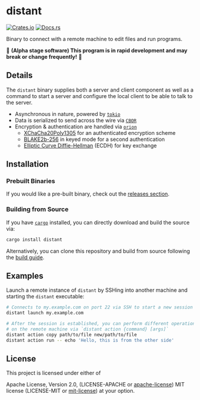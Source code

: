 # distant

[![Crates.io][distant_crates_img]][distant_crates_lnk] [![Docs.rs][distant_doc_img]][distant_doc_lnk]

[distant_crates_img]: https://img.shields.io/crates/v/distant.svg
[distant_crates_lnk]: https://crates.io/crates/distant
[distant_doc_img]: https://docs.rs/distant/badge.svg
[distant_doc_lnk]: https://docs.rs/distant

Binary to connect with a remote machine to edit files and run programs.

🚧 **(Alpha stage software) This program is in rapid development and may break or change frequently!** 🚧

## Details

The `distant` binary supplies both a server and client component as well as
a command to start a server and configure the local client to be able to
talk to the server.

- Asynchronous in nature, powered by [`tokio`](https://tokio.rs/)
- Data is serialized to send across the wire via [`CBOR`](https://cbor.io/)
- Encryption & authentication are handled via [`orion`](https://crates.io/crates/orion)
    - [XChaCha20Poly1305](https://cryptopp.com/wiki/XChaCha20Poly1305) for an authenticated encryption scheme
    - [BLAKE2b-256](https://www.blake2.net/) in keyed mode for a second authentication
    - [Elliptic Curve Diffie-Hellman](https://en.wikipedia.org/wiki/Elliptic-curve_Diffie%E2%80%93Hellman) (ECDH) for key exchange

## Installation

### Prebuilt Binaries

If you would like a pre-built binary, check out the 
[releases section](https://github.com/chipsenkbeil/distant/releases).

### Building from Source

If you have [`cargo`](https://github.com/rust-lang/cargo) installed, you can
directly download and build the source via:

```bash
cargo install distant
```

Alternatively, you can clone this repository and build from source following
the [build guide](./BUILDING.md).

## Examples

Launch a remote instance of `distant` by SSHing into another machine and
starting the `distant` executable:

```bash
# Connects to my.example.com on port 22 via SSH to start a new session
distant launch my.example.com

# After the session is established, you can perform different operations
# on the remote machine via `distant action {command} [args]`
distant action copy path/to/file new/path/to/file
distant action run -- echo 'Hello, this is from the other side'
```

## License

This project is licensed under either of

Apache License, Version 2.0, (LICENSE-APACHE or
[apache-license][apache-license]) MIT license (LICENSE-MIT or
[mit-license][mit-license]) at your option.

[apache-license]: http://www.apache.org/licenses/LICENSE-2.0
[mit-license]: http://opensource.org/licenses/MIT
